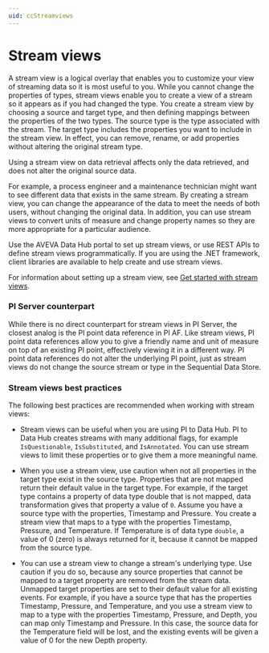 ```yaml
---
uid: ccStreamviews
---
```


# Stream views

A stream view is a logical overlay that enables you to customize your view of streaming data so it is most useful to you. While you cannot change the properties of types, stream views enable you to create a view of a stream so it appears as if you had changed the type. You create a stream view by choosing a source and target type, and then defining mappings between the properties of the two types. The source type is the type associated with the stream. The target type includes the properties you want to include in the stream view. In effect, you can remove, rename, or add properties without altering the original stream type. 

Using a stream view on data retrieval affects only the data retrieved, and does not alter the original source data. 

For example, a process engineer and a maintenance technician might want to see different data that exists in the same stream. By creating a stream view, you can change the appearance of the data to meet the needs of both users, without changing the original data. In addition, you can use stream views to convert units of measure and change property names so they are more appropriate for a particular audience.

Use the AVEVA Data Hub portal to set up stream views, or use REST APIs to define stream views programmatically. If you are using the .NET framework, client libraries are available to help create and use stream views.

For information about setting up a stream view, see [Get started with stream views](xref:gsStreamviews).

### <a name="streamviews-pi-server"></a>PI Server counterpart

While there is no direct counterpart for stream views in PI Server, the closest analog is the PI point data reference in PI AF. Like stream views, PI point data references allow you to give a friendly name and unit of measure on top of an existing PI point, effectively viewing it in a different way. PI point data references do not alter the underlying PI point, just as stream views do not change the source stream or type in the Sequential Data Store.

### <a name="streamviews-bestpractices"></a>Stream views best practices

The following best practices are recommended when working with stream views:

* Stream views can be useful when you are using PI to Data Hub. PI to Data Hub creates streams with many additional flags, for example `IsQuestionable`, `IsSubstituted`, and `IsAnnotated`. 
You can use stream views to limit these properties or to give them a more meaningful name.

* When you use a stream view, use caution when not all properties in the target type exist in the source type. Properties that are not mapped return their default value in the target type. For example, if the target type contains a property of data type double that is not mapped, data transformation gives that property a value of `0`.
Assume you have a source type with the properties, Timestamp and Pressure. You create a stream view that maps to a type with the properties Timestamp, Pressure, and Temperature. If Temperature is of data type `double`, a value of 0 (zero) is always returned for it, because it cannot be mapped from the source type.

* You can use a stream view to change a stream's underlying type. Use caution if you do so, because any source properties that cannot be mapped to a target property are removed from the stream data. Unmapped target properties are set to their default value for all existing events. For example, if you have a source type that has the properties Timestamp, Pressure, and Temperature, and you use a stream view to map to a type with the properties Timestamp, Pressure, and Depth, you can map only Timestamp and Pressure. In this case, the source data for the Temperature field will be lost, and the existing events will be given a value of 0 for the new Depth property.

